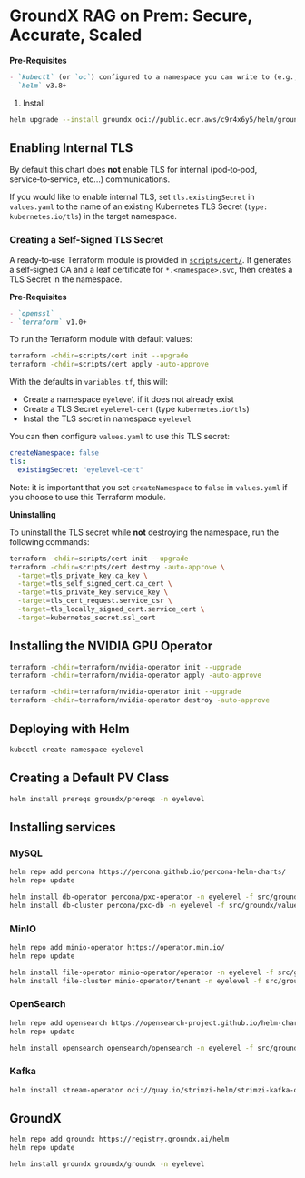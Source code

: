 # GroundX RAG on Prem: Secure, Accurate, Scaled

**Pre-Requisites**

```markdown
- `kubectl` (or `oc`) configured to a namespace you can write to (e.g., `eyelevel`)
- `helm` v3.8+
```

1. Install

```bash
helm upgrade --install groundx oci://public.ecr.aws/c9r4x6y5/helm/groundx -n eyelevel -f values.yaml
```

## Enabling Internal TLS

By default this chart does **not** enable TLS for internal (pod‑to‑pod, service‑to‑service, etc...) communications.

If you would like to enable internal TLS, set `tls.existingSecret` in `values.yaml` to the name of an existing Kubernetes TLS Secret (`type: kubernetes.io/tls`) in the target namespace.

### Creating a Self-Signed TLS Secret

A ready‑to‑use Terraform module is provided in [`scripts/cert/`](./scripts/cert/). It generates a self‑signed CA and a leaf certificate for `*.<namespace>.svc`, then creates a TLS Secret in the namespace.

**Pre-Requisites**

```markdown
- `openssl`
- `terraform` v1.0+
```

To run the Terraform module with default values:

```bash
terraform -chdir=scripts/cert init --upgrade
terraform -chdir=scripts/cert apply -auto-approve
```

With the defaults in `variables.tf`, this will:

- Create a namespace `eyelevel` if it does not already exist
- Create a TLS Secret `eyelevel-cert` (type `kubernetes.io/tls`)
- Install the TLS secret in namespace `eyelevel`

You can then configure `values.yaml` to use this TLS secret:

```yaml
createNamespace: false
tls:
  existingSecret: "eyelevel-cert"
```

Note: it is important that you set `createNamespace` to `false` in `values.yaml` if you choose to use this Terraform module.

**Uninstalling**

To uninstall the TLS secret while **not** destroying the namespace, run the following commands:

```bash
terraform -chdir=scripts/cert init --upgrade
terraform -chdir=scripts/cert destroy -auto-approve \
  -target=tls_private_key.ca_key \
  -target=tls_self_signed_cert.ca_cert \
  -target=tls_private_key.service_key \
  -target=tls_cert_request.service_csr \
  -target=tls_locally_signed_cert.service_cert \
  -target=kubernetes_secret.ssl_cert
```

## Installing the NVIDIA GPU Operator

```bash
terraform -chdir=terraform/nvidia-operator init --upgrade
terraform -chdir=terraform/nvidia-operator apply -auto-approve
```

```bash
terraform -chdir=terraform/nvidia-operator init --upgrade
terraform -chdir=terraform/nvidia-operator destroy -auto-approve
```

## Deploying with Helm

```bash
kubectl create namespace eyelevel
```

## Creating a Default PV Class

```bash
helm install prereqs groundx/prereqs -n eyelevel
```

## Installing services

### MySQL

```bash
helm repo add percona https://percona.github.io/percona-helm-charts/
helm repo update

helm install db-operator percona/pxc-operator -n eyelevel -f src/groundx/values/values.db.operator.yaml --version 1.15.1
helm install db-cluster percona/pxc-db -n eyelevel -f src/groundx/values/values.db.cluster.yaml --version 1.15.1
```

### MinIO

```bash
helm repo add minio-operator https://operator.min.io/
helm repo update

helm install file-operator minio-operator/operator -n eyelevel -f src/groundx/values/values.file.operator.yaml --version 6.0.3
helm install file-cluster minio-operator/tenant -n eyelevel -f src/groundx/values/values.file.tenant.yaml --version 6.0.3
```

### OpenSearch

```bash
helm repo add opensearch https://opensearch-project.github.io/helm-charts/
helm repo update

helm install opensearch opensearch/opensearch -n eyelevel -f src/groundx/values/values.search.yaml --version 2.23.1
```

### Kafka

```bash
helm install stream-operator oci://quay.io/strimzi-helm/strimzi-kafka-operator -n eyelevel -f src/groundx/values/values.stream.yaml --version 0.47.0
```

## GroundX

```bash
helm repo add groundx https://registry.groundx.ai/helm
helm repo update

helm install groundx groundx/groundx -n eyelevel
```

